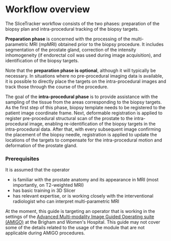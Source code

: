 # Workflow overview

The SliceTracker workflow consists of the two phases: preparation of the biopsy plan and intra-procedural tracking of the biopsy targets.

**Preparation phase** is concerned with the processing of the multi-parametric MRI (mpMRI) obtained prior to the biopsy procedure. It includes segmentation of the prostate gland, correction of the intensity inhomogeneity (if endorectal coil was used during image acquisition), and identification of the biopsy targets.

Note that the **preparation phase is optional**, although it will typically be necessary. In situations where no pre-procedural imaging data is available, it is possible to directly place the targets on the intra-procedural images and track those through the course of the procedure. 

The goal of the **intra-procedural phase** is to provide assistance with the sampling of the tissue from the areas corresponding to the biopsy targets. As the first step of this phase, biopsy template needs to be registered to the patient image coordinate frame. Next, deformable registration is applied to register pre-procedural structural scan of the prostate to the intra-procedural image, enabling re-identification of the biopsy targets in the intra-procedural data. After that, with every subsequent image confirming the placement of the biopsy needle, registration is applied to update the locations of the targets to compensate for the intra-procedural motion and deformation of the prostate gland.

### Prerequisites

It is assumed that the operator
* is familiar with the prostate anatomy and its appearance in MRI (most importantly, on T2-weighted MRI)
* has basic training in 3D Slicer
* has relevant expertise, or is working closely with the interventional radiologist who can interpret multi-parametric MRI

At the moment, this guide is targeting an operator that is working in the settings of the [Advanced Multi-modality Image Guided Operating suite (AMIGO)](http://ncigt.org/AMIGO) at the Brigham and Women's Hospital. This guide may not cover some of the details related to the usage of the module that are not applicable during AMIGO procedures.


